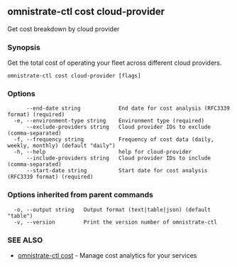 ## omnistrate-ctl cost cloud-provider

Get cost breakdown by cloud provider

### Synopsis

Get the total cost of operating your fleet across different cloud providers.

```
omnistrate-ctl cost cloud-provider [flags]
```

### Options

```
      --end-date string            End date for cost analysis (RFC3339 format) (required)
  -e, --environment-type string    Environment type (required)
      --exclude-providers string   Cloud provider IDs to exclude (comma-separated)
  -f, --frequency string           Frequency of cost data (daily, weekly, monthly) (default "daily")
  -h, --help                       help for cloud-provider
      --include-providers string   Cloud provider IDs to include (comma-separated)
      --start-date string          Start date for cost analysis (RFC3339 format) (required)
```

### Options inherited from parent commands

```
  -o, --output string   Output format (text|table|json) (default "table")
  -v, --version         Print the version number of omnistrate-ctl
```

### SEE ALSO

- [omnistrate-ctl cost](omnistrate-ctl_cost.md) - Manage cost analytics for your services

